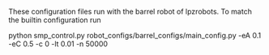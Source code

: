 These configuration files run with the barrel robot of lpzrobots. To match the builtin configuration run

python smp_control.py robot_configs/barrel_configs/main_config.py -eA 0.1 -eC 0.5 -c 0 -lt 0.01 -n 50000

